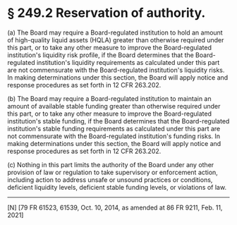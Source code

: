 # § 249.2   Reservation of authority.

(a) The Board may require a Board-regulated institution to hold an amount of high-quality liquid assets (HQLA) greater than otherwise required under this part, or to take any other measure to improve the Board-regulated institution's liquidity risk profile, if the Board determines that the Board-regulated institution's liquidity requirements as calculated under this part are not commensurate with the Board-regulated institution's liquidity risks. In making determinations under this section, the Board will apply notice and response procedures as set forth in 12 CFR 263.202.




(b) The Board may require a Board-regulated institution to maintain an amount of available stable funding greater than otherwise required under this part, or to take any other measure to improve the Board-regulated institution's stable funding, if the Board determines that the Board-regulated institution's stable funding requirements as calculated under this part are not commensurate with the Board-regulated institution's funding risks. In making determinations under this section, the Board will apply notice and response procedures as set forth in 12 CFR 263.202.




(c) Nothing in this part limits the authority of the Board under any other provision of law or regulation to take supervisory or enforcement action, including action to address unsafe or unsound practices or conditions, deficient liquidity levels, deficient stable funding levels, or violations of law.





---

[N] [79 FR 61523, 61539, Oct. 10, 2014, as amended at 86 FR 9211, Feb. 11, 2021]






